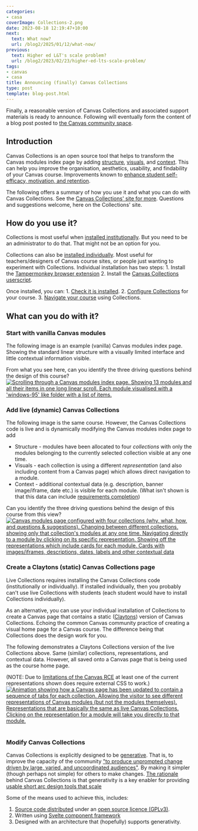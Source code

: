 ```yaml
---
categories:
- casa
coverImage: Collections-2.png
date: 2023-08-18 12:19:47+10:00
next:
  text: What now?
  url: /blog2/2025/01/12/what-now/
previous:
  text: Higher ed L&T's scale problem?
  url: /blog2/2023/02/23/higher-ed-lts-scale-problem/
tags:
- canvas
- casa
title: Announcing (finally) Canvas Collections
type: post
template: blog-post.html
---
```

Finally, a reasonable version of Canvas Collections and associated support materials is ready to announce. Following will eventually form the content of a blog post posted to [the Canvas community space](https://community.canvaslms.com/t5/Canvas/ct-p/canvas).

## Introduction

Canvas Collections is an open source tool that helps to transform the Canvas modules index page by adding [structure](https://djplaner.github.io/canvas-collections/#structure), [visuals](https://djplaner.github.io/canvas-collections/#visuals), and [context](https://djplaner.github.io/canvas-collections/#context). This can help you improve the organisation, aesthetics, usability, and findability of your Canvas course. Improvements known to [enhance student self-efficacy, motivation, and retention](https://djplaner.github.io/canvas-collections/#why).

The following offers a summary of how you use it and what you can do with Canvas Collections. See the [Canvas Collections' site for more](https://djplaner.github.io/canvas-collections/). Questions and suggestions welcome, here on the Collections' site.

## How do you use it?

Collections is most useful when [installed institutionally](https://djplaner.github.io/canvas-collections/getting-started/install/institutional/). But you need to be an administrator to do that. That might not be an option for you.

Collections can also be [installed individually](https://djplaner.github.io/canvas-collections/getting-started/install/individual/). Most useful for teachers/designers of Canvas course sites, or people just wanting to experiment with Collections. Individual installation has two steps: 1. Install the [Tampermonkey browser extension](https://tampermonkey.net/) 2. Install the [Canvas Collections userscript](https://github.com/djplaner/canvas-collections/raw/main/dist/canvas-collections.user.js).

Once installed, you can: 1. [Check it is installed](https://djplaner.github.io/canvas-collections/getting-started/install/is-it-installed/). 2. [Configure Collections](https://djplaner.github.io/canvas-collections/configure/overview/) for your course. 3. [Navigate your course](https://djplaner.github.io/canvas-collections/navigate/navigate-options/) using Collections.

## What can you do with it?

### Start with vanilla Canvas modules

The following image is an example (vanilla) Canvas modules index page. Showing the standard linear structure with a visually limited interface and little contextual information visible.

From what you see here, can you identify the three driving questions behind the design of this course?[![Scrolling through a Canvas modules index page. Showing 13 modules and all their items in one long linear scroll. Each module visualised with a 'windows-95' like folder with a list of items.](images/vanillaModules.gif)](https://github.com/djplaner/canvas-collections/raw/main/docs/assets/vanillaModules.gif)

### Add live (dynamic) Canvas Collections

The following image is the same course. However, the Canvas Collections code is live and is dynamically modifying the Canvas modules index page to add

- Structure - modules have been allocated to four _collections_ with only the modules belonging to the currently selected collection visible at any one time.
- Visuals - each collection is using a different _representation_ (and also including content from a Canvas page) which allows direct navigation to a module.
- Context - additional contextual data (e.g. description, banner image/iframe, date etc.) is visible for each module. (What isn't shown is that this data can include [requirements completion](https://djplaner.github.io/canvas-collections/reference/conceptual-model/representations/griffith-cards/#progress-ring))

Can you identify the three driving questions behind the design of this course from this view?[![Canvas modules page configured with four collections (why, what, how, and questions & suggestions). Changing between different collections, showing only that collection's modules at any one time. Navigating directly to a module by clicking on its specific representation. Showing off the representations which include cards for each module. Cards with images/iframes, descriptions, dates, labels and other contextual data](images/withCanvasCollections.gif)](https://github.com/djplaner/canvas-collections/blob/main/docs/assets/withCanvasCollections.gif)

### Create a Claytons (static) Canvas Collections page

Live Collections requires installing the Canvas Collections code (institutionally or individually). If installed individually, then you probably can't use live Collections with students (each student would have to install Collections individually).

As an alternative, you can use your individual installation of Collections to create a Canvas page that contains a static ([Claytons](https://australianfoodtimeline.com.au/claytons-enters-australian-vernacular/)) version of Canvas Collections. Echoing the common Canvas community practice of creating a visual home page for a Canvas course. The difference being that Collections does the design work for you.

The following demonstrates a Claytons Collections version of the live Collections above. Same (similar) collections, representations, and contextual data. However, all saved onto a Canvas page that is being used as the course home page.

(NOTE: Due to [limitations of the Canvas RCE](https://community.canvaslms.com/t5/Canvas-Resource-Documents/Canvas-HTML-Editor-Allowlist/ta-p/387066) at least one of the current representations shown does require external CSS to work.)[![Animation showing how a Canvas page has been updated to contain a sequence of tabs for each collection. Allowing the visitor to see different representations of Canvas modules (but not the modules themselves). Representations that are basically the same as live Canvas Collections. Clicking on the representation for a module will take you directly to that module.](images/claytonsCollections.gif)](https://github.com/djplaner/canvas-collections/blob/main/docs/assets/claytonsCollections.gif) 

### Modify Canvas Collections

Canvas Collections is explicitly designed to be [generative](https://djplaner.github.io/canvas-collections/#generativity). That is, to improve the capacity of the community ["to produce unprompted change driven by large, varied, and uncoordinated audiences"](https://en.wikipedia.org/wiki/Generative_systems). By making it simpler (though perhaps not simple) for others to make changes. [The rationale](https://djplaner.github.io/canvas-collections/about/rationale/) behind Canvas Collections is that generativity is a key enabler for providing [usable short arc design tools that scale](https://djplaner.github.io/canvas-collections/about/rationale/#usable-short-arc-design-tools-that-scale)

Some of the means used to achieve this, includes:

1. [Source code distributed](https://github.com/djplaner/canvas-collections) under an [open source licence (GPLv3)](https://github.com/djplaner/canvas-collections/blob/main/LICENSE).
2. Written using [Svelte component framework](https://svelte.dev/)
3. Designed with an architecture that (hopefully) supports generativity.